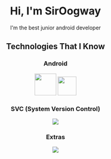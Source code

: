 <h1 align="center">Hi, I'm SirOogway</h1>
<p align="center">I'm the best junior android developer</p>

<h2 align="center">Technologies That I Know</h2>
<!--tech stack icons-->
<div align="center">
    <h3>Android</h3>
    <img src="https://blogger.googleusercontent.com/img/b/R29vZ2xl/AVvXsEjC97Z8BResg5dlPqczsRCFhP6zewWX0X0e7fVPG-G7PuUZwwZVsi9OPoqJYkgqT2h0FI95SsmWzVEgpt8b8HAqFiIxZ98TFtY4lE0b8UrtVJ2HrJebRwl6C9DslsQDl9KnBIrdHS6LtkY/s1600/jetpack+compose+icon_RGB.png" height="58"/>
    <img src="https://skillicons.dev/icons?i=androidstudio,kotlin,sqlite" height="50"/><br/>
    <h3>SVC (System Version Control)</h3>
    <img src="https://skillicons.dev/icons?i=git,github" /><br/>
    <h3>Extras</h3>
    <img src="https://skillicons.dev/icons?i=discord,figma,linux,md,vscode" /><br/>
</div>